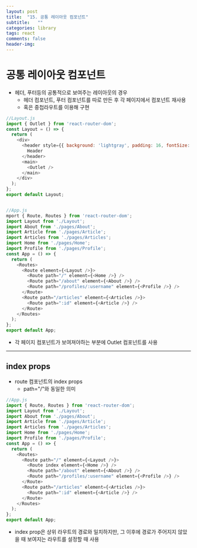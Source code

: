 ```yaml
---
layout: post
title:  "15. 공통 레이아웃 컴포넌트"
subtitle:   ""
categories: library
tags: react
comments: false
header-img: 
---
```


# 공통 레이아웃 컴포넌트
- 헤더, 푸터등의 공통적으로 보여주는 레이아웃의 경우
  - 헤더 컴포넌트, 푸터 컴포넌트를 따로 만든 후 각 페이지에서 컴포넌트 재사용
  - 혹은 중첩라우트를 이용해 구현   

```javascript
//Layout.js
import { Outlet } from 'react-router-dom';
const Layout = () => {
  return (
    <div>
      <header style={{ background: 'lightgray', padding: 16, fontSize: 24 }}>
        Header
      </header>
      <main>
        <Outlet />
      </main>
    </div>
  );
};
export default Layout;


//App.js
mport { Route, Routes } from 'react-router-dom';
import Layout from './Layout';
import About from './pages/About';
import Article from './pages/Article';
import Articles from './pages/Articles';
import Home from './pages/Home';
import Profile from './pages/Profile';
const App = () => {
  return (
    <Routes>
      <Route element={<Layout />}>
        <Route path="/" element={<Home />} />
        <Route path="/about" element={<About />} />
        <Route path="/profiles/:username" element={<Profile />} />
      </Route>
      <Route path="/articles" element={<Articles />}>
        <Route path=":id" element={<Article />} />
      </Route>
    </Routes>
  );
};
export default App;
```

- 각 페이지 컴포넌트가 보여져야하는 부분에 Outlet 컴포넌트를 사용   

***

## index props
- route 컴포넌트의 index props
  - path="/"와 동일한 의미   

```javascript
//App.js
import { Route, Routes } from 'react-router-dom';
import Layout from './Layout';
import About from './pages/About';
import Article from './pages/Article';
import Articles from './pages/Articles';
import Home from './pages/Home';
import Profile from './pages/Profile';
const App = () => {
  return (
    <Routes>
      <Route path="/" element={<Layout />}>
        <Route index element={<Home />} />
        <Route path="/about" element={<About />} />
        <Route path="/profiles/:username" element={<Profile />} />
      </Route>
      <Route path="/articles" element={<Articles />}>
        <Route path=":id" element={<Article />} />
      </Route>
    </Routes>
  );
};
export default App;
```

- index prop은 상위 라우트의 경로와 일치하지만, 그 이후에 경로가 주어지지 않았을 때 보여지는 라우트를 설정할 때 사용
